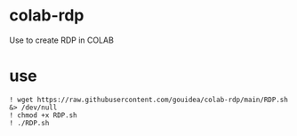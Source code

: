 # colab-rdp

Use to create RDP in COLAB

# use

```
! wget https://raw.githubusercontent.com/gouidea/colab-rdp/main/RDP.sh &> /dev/null
! chmod +x RDP.sh
! ./RDP.sh
```
